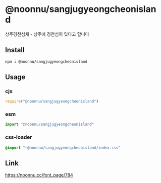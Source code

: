 # @noonnu/sangjugyeongcheonisland
상주경천섬체 - 상주에 경천섬이 있다고 합니다

## Install
```sh
npm i @noonnu/sangjugyeongcheonisland
```
## Usage
### cjs
```js
require("@noonnu/sangjugyeongcheonisland")
```
### esm
```js
import "@noonnu/sangjugyeongcheonisland"
```
### css-loader
```css
@import "~@noonnu/sangjugyeongcheonisland/index.css"
```

## Link
https://noonnu.cc/font_page/784